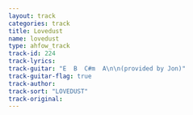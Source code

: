 ```yaml
---
layout: track
categories: track
title: Lovedust
name: lovedust
type: ahfow_track
track-id: 224
track-lyrics: 
track-guitar: "E  B  C#m  A\n\n(provided by Jon)"
track-guitar-flag: true
track-author: 
track-sort: "LOVEDUST"
track-original: 
---
```

